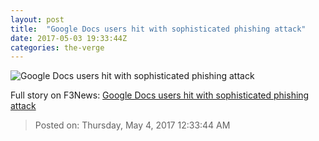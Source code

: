 ```yaml
---
layout: post
title:  "Google Docs users hit with sophisticated phishing attack"
date: 2017-05-03 19:33:44Z
categories: the-verge
---
```


![Google Docs users hit with sophisticated phishing attack](https://cdn0.vox-cdn.com/thumbor/ivqdXsFwpFO552WWqWxndqlAVyI=/0x53:1020x627/1600x900/cdn0.vox-cdn.com/uploads/chorus_image/image/54605943/DSC08322.0.jpg)




Full story on F3News: [Google Docs users hit with sophisticated phishing attack](http://www.f3nws.com/n/UVbKDC)

> Posted on: Thursday, May 4, 2017 12:33:44 AM
